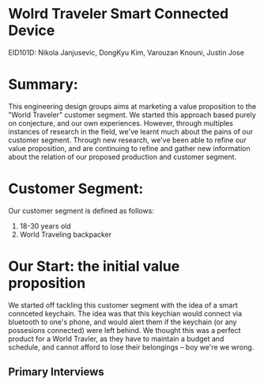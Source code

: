 # Wolrd Traveler Smart Connected Device
EID101D: Nikola Janjusevic, DongKyu Kim, Varouzan Knouni, Justin Jose

# Summary:
  This engineering design groups aims at marketing a value proposition to the "World Traveler" customer segment. 
  We started this approach based purely on conjecture, and our own experiences. However, through multiples instances of
  research in the field, we've learnt much about the pains of our customer segment. Through new research, we've been able to
  refine our value proposition, and are continuing to refine and gather new information about the relation of our proposed
  production and customer segment.

# Customer Segment:
  Our customer segment is defined as follows:
  1) 18-30 years old
  2) World Traveling backpacker
  
# Our Start: the initial value proposition
  We started off tackling this customer segment with the idea of a smart connceted keychain. The idea was that this keychian
  would connect via bluetooth to one's phone, and would alert them if the keychain (or any possesions connected) were left
  behind. We thought this was a perfect product for a World Travler, as they have to maintain a budget and schedule, and cannot
  afford to lose their belongings – boy we're we wrong.
  
  ## Primary Interviews


